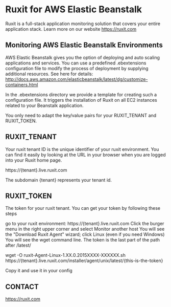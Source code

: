 Ruxit for AWS Elastic Beanstalk
===============================

Ruxit is a full-stack application monitoring solution that covers your entire application stack. Learn more on our website https://ruxit.com

Monitoring AWS Elastic Beanstalk Environments
---------------------------------------------

AWS Elastic Beanstalk gives you the option of deploying and auto scaling applications and services.
You can use a predefined .ebextensions configuration file to modify the process of deployment by supplying additional resources. See here for details: http://docs.aws.amazon.com/elasticbeanstalk/latest/dg/customize-containers.html

In the .ebextensions directory we provide a template for creating such a configuration file. It triggers the installation of Ruxit on all EC2 instances related to your Beanstalk application.

You only need to adapt the key/value pairs for your RUXIT_TENANT and RUXIT_TOKEN.

RUXIT_TENANT
------------
Your ruxit tenant ID is the unique identifier of your ruxit environment. You can find it easily by looking at the URL in your browser when you are logged into your Ruxit home page.

https://{tenant}.live.ruxit.com

The subdomain {tenant} represents your tenant id.

RUXIT_TOKEN
-----------
The token for your ruxit tenant. You can get your token by following these steps

go to your ruxit environment: https://{tenant}.live.ruxit.com
Click the burger menu in the right upper corner and select Monitor another host
You will see the "Download Ruxit Agent" wizard; click Linux (even if you need Windows)
You will see the wget command line. The token is the last part of the path after /latest/

wget -O ruxit-Agent-Linux-1.XX.0.2015XXXX-XXXXXX.sh https://{tenant}.live.ruxit.com/installer/agent/unix/latest/{this-is-the-token}

Copy it and use it in your config

CONTACT
-------

https://ruxit.com
